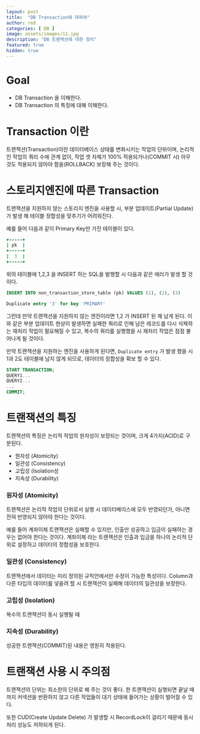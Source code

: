 ```yaml
---
layout: post
title:  "DB Transaction에 대하여"
author: red
categories: [ DB ]
image: assets/images/11.jpg
description: "DB 트랜잭션에 대한 정리"
featured: true
hidden: true
---
```


# Goal
- DB Transaction 을 이해한다.
- DB Transaction 의 특징에 대해 이해한다.

# Transaction 이란
트랜잭션(Transaction)이란 데이터베이스 상태를 변화시키는 작업의 단위이며,  논리적인 작업의 쿼리 수에 관계 없이, 작업 셋 자체가 100% 적용되거나(COMMIT 시) 아무것도 적용되지 않아야 함을(ROLLBACK) 보장해 주는 것이다.

# 스토리지엔진에 따른 Transaction
트랜잭션을 지원하지 않는 스토리지 엔진을 사용할 시, 부분 업데이트(Partial Update)가 발생 해 테이블 정합성을 맞추기가 어려워진다.

예를 들어 다음과 같이 Primary Key만 가진 테이블이 있다.
```ruby
+-----+
| pk  |
+-----+
|  3  |
+-----+
```
위의 테이블에 1,2,3 을 INSERT 하는 SQL을 발행할 시 다음과 같은 에러가 발생 할 것이다.

```sql
INSERT INTO non_transaction_store_table (pk) VALUES (1), (2), (3)

Duplicate entry '3' for key 'PRIMARY'
```
그런데 만약 트랜잭션을 지원하지 않는 엔진이라면 1,2 가 INSERT 된 채 남게 된다. 이와 같은 부분 업데이트 현상이 발생하면 실패한 쿼리로 인해 남은 레코드를 다시 삭제하는 재처리 작업이 필요해질 수 있고, 복수의 쿼리를 실행했을 시 재처리 작업은 점점 불어나게 될 것이다.

만약 트랜잭션을 지원하는 엔진을 사용하게 된다면, `Duplicate entry` 가 발생 했을 시 1과 2도 테이블에 남지 않게 되므로, 데이터의 정합성을 확보 할 수 있다.
```sql
START TRANSACTION;
QUERY1...
QUERY2...
...
COMMIT;
```

# 트랜잭션의 특징
트랜잭션의 특징은 논리적 작업의 원자성이 보장되는 것이며, 크게 4가지(ACID)로 구분된다.
- 원자성 (Atomicity)
- 일관성 (Consistency)
- 고립성 (Isolation성
- 지속성 (Durability)

### 원자성 (Atomicity)
트랜잭션은 논리적 작업의 단위로서 실행 시 데이터베이스에 모두 반영되던가, 아니면 전혀 반영되지 않아야 한다는 것이다. 

예를 들어 계좌이체 트랜잭션은 실패할 수 있지만, 인출만 성공하고 입금이 실패하는 경우는 없어야 한다는 것이다. 계좌이체 라는 트랜잭션은 인출과 입금을 하나의 논리적 단위로 설정하고 데이터의 정합성을 보호한다.

### 일관성 (Consistency)
트랜잭션에서 데이터는 미리 정의된 규칙안에서만 수정이 가능한 특성이다. Column과 다른 타입의 데이터를 넣을려 할 시 트랜잭션이 실패해 데이터의 일관성을 보장한다.

### 고립성 (Isolation)
복수의 트랜잭션이 동시 실행될 때 

### 지속성 (Durability)
성공한 트랜잭션(COMMIT)된 내용은 영원히 적용된다.


# 트랜잭션 사용 시 주의점
트랜잭션의 단위는 최소한의 단위로 해 주는 것이 좋다. 한 트랜잭션이 실행되면 끝날 때까지 커넥션을 반환하지 않고 다른 작업들이 대기 상태에 들어가는 상황이 벌어질 수 있다.

또한 CUD(Create Update Delete) 가 발생할 시 RecordLock이 걸리기 때문에 동시처리 성능도 저하되게 된다.
